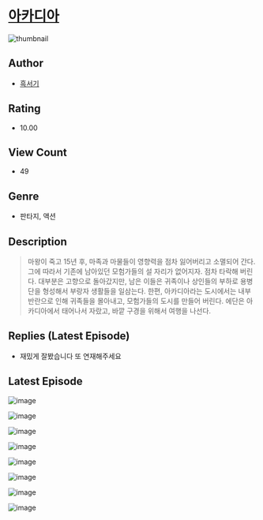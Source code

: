# [아카디아](https://comic.naver.com/challenge/list?titleId=810477)
![thumbnail](https://image-comic.pstatic.net/user_contents_data/challenge_comic/2023/05/23/356665/upload_3473226605935407153_480x623.jpeg)

## Author
- [흑서기](https://comic.naver.com/artistTitle?id=356665)

## Rating
- 10.00

## View Count
- 49

## Genre
- 판타지, 액션

## Description
> 마왕이 죽고 15년 후, 마족과 마물들이 영향력을 점차 잃어버리고 소멸되어 간다. 그에 따라서 기존에 남아있던 모험가들의 설 자리가 없어지자. 점차 타락해 버린다. 대부분은 고향으로 돌아갔지만, 남은 이들은 귀족이나 상인들의 부하로 용병단을 형성해서 부랑자 생활들을 일삼는다. 한편, 아카디아라는 도시에서는 내부 반란으로 인해 귀족들을 몰아내고, 모험가들의 도시를 만들어 버린다. 에단은 아카디아에서 태어나서 자랐고, 바깥 구경을 위해서 여행을 나선다.

## Replies (Latest Episode)
- 재밌게 잘봤습니다 또 연재해주세요

## Latest Episode
![image](https://image-comic.pstatic.net/user_contents_data/challenge_comic/2023/05/23/356665/upload_3617910245734048569.jpeg)

![image](https://image-comic.pstatic.net/user_contents_data/challenge_comic/2023/05/23/356665/upload_3977912348017451577.jpeg)

![image](https://image-comic.pstatic.net/user_contents_data/challenge_comic/2023/05/23/356665/upload_7147267791188602981.jpeg)

![image](https://image-comic.pstatic.net/user_contents_data/challenge_comic/2023/05/23/356665/upload_7003160338429994296.jpeg)

![image](https://image-comic.pstatic.net/user_contents_data/challenge_comic/2023/05/23/356665/upload_3991934441284002403.jpeg)

![image](https://image-comic.pstatic.net/user_contents_data/challenge_comic/2023/05/23/356665/upload_3617064729982809910.jpeg)

![image](https://image-comic.pstatic.net/user_contents_data/challenge_comic/2023/05/23/356665/upload_7004335888899848547.jpeg)

![image](https://image-comic.pstatic.net/user_contents_data/challenge_comic/2023/05/23/356665/upload_3834589902677291321.jpeg)
